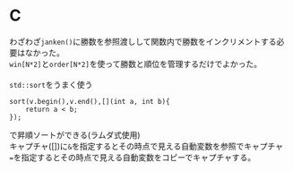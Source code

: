# C
わざわざ`janken()`に勝数を参照渡しして関数内で勝数をインクリメントする必要はなかった。<br>
`win[N*2]`と`order[N*2]`を使って勝数と順位を管理するだけでよかった。<br>
<br>
`std::sort`をうまく使う<br>
```
sort(v.begin(),v.end(),[](int a, int b){
    return a < b;
});
```
で昇順ソートができる(ラムダ式使用)<br>
キャプチャ([])に`&`を指定するとその時点で見える自動変数を参照でキャプチャ<br>
`=`を指定するとその時点で見える自動変数をコピーでキャプチャする。<br>